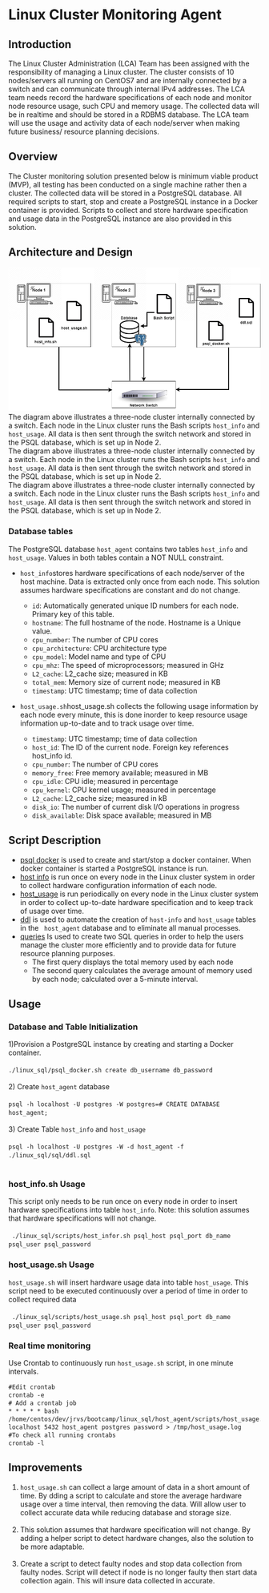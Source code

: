 # Linux Cluster Monitoring Agent
## Introduction
The Linux Cluster Administration (LCA) Team has been assigned with the responsibility of managing a Linux cluster. The cluster consists of 10 nodes/servers all running on CentOS7 and are internally connected by a switch and can communicate through internal IPv4 addresses. The LCA team needs record the hardware specifications of each node and monitor node resource usage, such CPU and memory usage. The collected data will be in realtime and should be stored in a RDBMS database. The LCA team will use the usage and activity data of each node/server when making future business/ resource planning decisions. <br />
## Overview 
The Cluster monitoring solution presented below is minimum viable product (MVP), all testing has been conducted on a single machine rather then a cluster.  The collected data will be stored in a PostgreSQL database. All required scripts to start, stop and create a PostgreSQL instance in a Docker container is provided.  Scripts to collect and store hardware specification and usage data in the PostgreSQL instance are also provided in this solution.<br />
## Architecture and Design
![My Image](./assets/my_image.png)
The diagram above illustrates a three-node cluster internally connected by a switch.  Each node in the Linux cluster runs the Bash scripts `host_info` and `host_usage`. All data is then sent through the switch network and stored in the PSQL database, which is set up in Node 2.<br /> 
The diagram above illustrates a three-node cluster internally connected by a switch.  Each node in the Linux cluster runs the Bash scripts `host_info` and `host_usage`. All data is then sent through the switch network and stored in the PSQL database, which is set up in Node 2.<br /> 
The diagram above illustrates a three-node cluster internally connected by a switch.  Each node in the Linux cluster runs the Bash scripts `host_info` and `host_usage`. All data is then sent through the switch network and stored in the PSQL database, which is set up in Node 2.<br /> 
### Database tables
The PostgreSQL  database `host_agent`  contains two tables `host_info` and `host_usage`. Values in both tables contain a NOT NULL constraint. <br /> 

- `host_info`stores hardware specifications of each node/server of the host machine. Data is extracted only once from each node. This solution assumes hardware specifications are constant and do not change.<br/>
	-  `id`: Automatically generated unique ID numbers for each node. Primary key of this table.
	-  `hostname`: The full hostname of the node. Hostname is a Unique value.
	-  `cpu_number`: The number of CPU cores 
	- `cpu_architecture`: CPU architecture type 
	 -  `cpu_model`: Model name and type of CPU
	-  `cpu_mhz`: The speed of microprocessors; measured in GHz
	-  `L2_cache`: L2_cache size; measured in KB
	-  `total_mem`: Memory size of current node; measured in KB
	-  `timestamp`: UTC timestamp; time of data collection 

- `host_usage.sh`host_usage.sh collects the following usage information by each node every minute, this is done inorder to keep resource usage information up-to-date and to track usage over time.  <br />  
	-  `timestamp`: UTC timestamp; time of data collection
	- `host_id`: The ID of the current node. Foreign key references host_info id.	
	- `cpu_number`: The number of CPU cores
	- `memory_free`: Free memory available; measured in MB
	- `cpu_idle`: CPU idle; measured in percentage 
	- `cpu_kernel`: CPU kernel usage; measured in percentage 
	- `L2_cache`: L2_cache size; measured in kB
	- `disk_io`: The number of current disk I/O operations in progress
	- `disk_available`: Disk space available; measured in MB


## Script Description 
- [psql docker](linux_sql/scripts/psql_docker.sh) is used to create and start/stop a docker container. When docker container is started a PostgreSQL instance is run.
- [host info](linux_sql/scripts/host_info.sh) is run once on every node in the Linux cluster system in order to collect hardware configuration information of each node.  
- [host_usage](linux_sql/scripts/host_usage.sh) is run periodically on every node in the Linux cluster system in order to collect up-to-date hardware specification and to keep track of usage over time.
- [ddl](linux_sql/sql/ddl.sql) is used to automate the creation of `host-info` and `host_usage` tables in the ` host_agent` database and to eliminate all manual processes. 
- [queries](linux_sql/sql/linux_sql/sql/queries.sql) Is used to create two SQL queries in order to help the users manage the cluster more efficiently and to provide data for future resource planning purposes. 
  - The first query displays the total memory used by each node 
  - The second query calculates the average  amount of memory used by each node; calculated over a 5-minute interval.


## Usage
### Database and Table Initialization 
1)Provision a PostgreSQL instance by creating and starting a Docker container. </br></br>
     `./linux_sql/psql_docker.sh create db_username db_password`  <br /> </br>
2) Create `host_agent` database </br></br>
	`psql -h localhost -U postgres -W postgres=# CREATE DATABASE host_agent;` <br /> <br />
3) Create Table `host_info` and `host_usage`</br></br>
	`psql -h localhost -U postgres -W -d host_agent -f ./linux_sql/sql/ddl.sql` <br /></br>
### host_info.sh Usage
This script only needs to be run once on every node in order to insert hardware specifications into table `host_info`. Note: this solution assumes that hardware specifications will not change.</br> </br>
` ./linux_sql/scripts/host_infor.sh psql_host psql_port db_name psql_user psql_password`
### host_usage.sh Usage 
`host_usage.sh` will insert hardware usage data  into table `host_usage`. This script need to be executed continuously over a period of time in order to collect required data </br> </br>
` ./linux_sql/scripts/host_usage.sh psql_host psql_port db_name psql_user psql_password`
### Real time monitoring 
Use Crontab to continuously run `host_usage.sh` script, in one minute intervals. <br /> 
```
#Edit crontab
crontab -e 
# Add a crontab job 
* * * * * bash /home/centos/dev/jrvs/bootcamp/linux_sql/host_agent/scripts/host_usage.sh localhost 5432 host_agent postgres password > /tmp/host_usage.log
#To check all running crontabs
crontab -l
```
## Improvements 
1) `host_usage.sh` can collect a large amount of data in a short amount of time. By dding a script to calculate and store the average hardware usage over a time interval, then removing the data. Will allow user to collect accurate data while reducing database and storage size.  <br />  <br />
2) This solution assumes that hardware specification will not change. By adding a helper script to detect hardware changes, also the solution to be more adaptable. <br />  <br />
3) Create a script to detect faulty nodes and stop data collection from faulty nodes. Script will detect if node is no longer faulty then start data collection again. This will insure data collected in accurate. 

